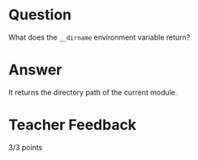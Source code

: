 # Question

What does the `__dirname` environment variable return? 

# Answer
It returns the directory path of the current module.

# Teacher Feedback

3/3 points